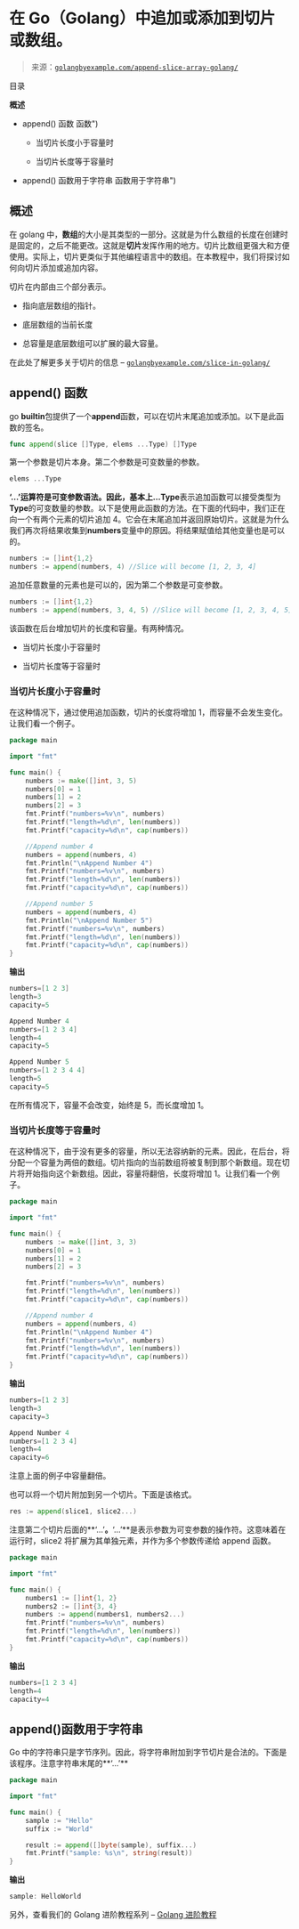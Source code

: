 <!--yml

分类：未分类

日期：2024-10-13 06:39:40

-->

# 在 Go（Golang）中追加或添加到切片或数组。

> 来源：[`golangbyexample.com/append-slice-array-golang/`](https://golangbyexample.com/append-slice-array-golang/)

目录

**概述**

+   append() 函数 函数")

    +   当切片长度小于容量时

    +   当切片长度等于容量时

+   append() 函数用于字符串 函数用于字符串")

## **概述**

在 golang 中，**数组**的大小是其类型的一部分。这就是为什么数组的长度在创建时是固定的，之后不能更改。这就是**切片**发挥作用的地方。切片比数组更强大和方便使用。实际上，切片更类似于其他编程语言中的数组。在本教程中，我们将探讨如何向切片添加或追加内容。

切片在内部由三个部分表示。

+   指向底层数组的指针。

+   底层数组的当前长度

+   总容量是底层数组可以扩展的最大容量。

在此处了解更多关于切片的信息 – [`golangbyexample.com/slice-in-golang/`](https://golangbyexample.com/slice-in-golang/)

## **append() 函数**

go **builtin**包提供了一个**append**函数，可以在切片末尾追加或添加。以下是此函数的签名。

```go
func append(slice []Type, elems ...Type) []Type
```

第一个参数是切片本身。第二个参数是可变数量的参数。

```go
elems ...Type
```

**‘…’**运算符是可变参数语法。因此，基本上**…Type**表示追加函数可以接受类型为**Type**的可变数量的参数。以下是使用此函数的方法。在下面的代码中，我们正在向一个有两个元素的切片追加 4。它会在末尾追加并返回原始切片。这就是为什么我们再次将结果收集到**numbers**变量中的原因。将结果赋值给其他变量也是可以的。

```go
numbers := []int{1,2}
numbers := append(numbers, 4) //Slice will become [1, 2, 3, 4]
```

追加任意数量的元素也是可以的，因为第二个参数是可变参数。

```go
numbers := []int{1,2}
numbers := append(numbers, 3, 4, 5) //Slice will become [1, 2, 3, 4, 5]
```

该函数在后台增加切片的长度和容量。有两种情况。

+   当切片长度小于容量时

+   当切片长度等于容量时

### **当切片长度小于容量时**

在这种情况下，通过使用追加函数，切片的长度将增加 1，而容量不会发生变化。让我们看一个例子。

```go
package main

import "fmt"

func main() {
    numbers := make([]int, 3, 5)
    numbers[0] = 1
    numbers[1] = 2
    numbers[2] = 3
    fmt.Printf("numbers=%v\n", numbers)
    fmt.Printf("length=%d\n", len(numbers))
    fmt.Printf("capacity=%d\n", cap(numbers))

    //Append number 4
    numbers = append(numbers, 4)
    fmt.Println("\nAppend Number 4")
    fmt.Printf("numbers=%v\n", numbers)
    fmt.Printf("length=%d\n", len(numbers))
    fmt.Printf("capacity=%d\n", cap(numbers))

    //Append number 5
    numbers = append(numbers, 4)
    fmt.Println("\nAppend Number 5")
    fmt.Printf("numbers=%v\n", numbers)
    fmt.Printf("length=%d\n", len(numbers))
    fmt.Printf("capacity=%d\n", cap(numbers))
}
```

**输出**

```go
numbers=[1 2 3]
length=3
capacity=5

Append Number 4
numbers=[1 2 3 4]
length=4
capacity=5

Append Number 5
numbers=[1 2 3 4 4]
length=5
capacity=5
```

在所有情况下，容量不会改变，始终是 5，而长度增加 1。

### **当切片长度等于容量时**

在这种情况下，由于没有更多的容量，所以无法容纳新的元素。因此，在后台，将分配一个容量为两倍的数组。切片指向的当前数组将被复制到那个新数组。现在切片将开始指向这个新数组。因此，容量将翻倍，长度将增加 1。让我们看一个例子。

```go
package main

import "fmt"

func main() {
    numbers := make([]int, 3, 3)
    numbers[0] = 1
    numbers[1] = 2
    numbers[2] = 3

    fmt.Printf("numbers=%v\n", numbers)
    fmt.Printf("length=%d\n", len(numbers))
    fmt.Printf("capacity=%d\n", cap(numbers))

    //Append number 4
    numbers = append(numbers, 4)
    fmt.Println("\nAppend Number 4")
    fmt.Printf("numbers=%v\n", numbers)
    fmt.Printf("length=%d\n", len(numbers))
    fmt.Printf("capacity=%d\n", cap(numbers))
}
```

**输出**

```go
numbers=[1 2 3]
length=3
capacity=3

Append Number 4
numbers=[1 2 3 4]
length=4
capacity=6
```

注意上面的例子中容量翻倍。

也可以将一个切片附加到另一个切片。下面是该格式。

```go
res := append(slice1, slice2...)
```

注意第二个切片后面的**‘…’**。**‘…’**是表示参数为可变参数的操作符。这意味着在运行时，slice2 将扩展为其单独元素，并作为多个参数传递给 append 函数。

```go
package main

import "fmt"

func main() {
    numbers1 := []int{1, 2}
    numbers2 := []int{3, 4}
    numbers := append(numbers1, numbers2...)
    fmt.Printf("numbers=%v\n", numbers)
    fmt.Printf("length=%d\n", len(numbers))
    fmt.Printf("capacity=%d\n", cap(numbers))
}
```

**输出**

```go
numbers=[1 2 3 4]
length=4
capacity=4
```

## **append()函数用于字符串**

Go 中的字符串只是字节序列。因此，将字符串附加到字节切片是合法的。下面是该程序。注意字符串末尾的**‘…’**

```go
package main

import "fmt"

func main() {
    sample := "Hello"
    suffix := "World"

    result := append([]byte(sample), suffix...)
    fmt.Printf("sample: %s\n", string(result))
}
```

**输出**

```go
sample: HelloWorld
```

另外，查看我们的 Golang 进阶教程系列 – [Golang 进阶教程](https://golangbyexample.com/golang-comprehensive-tutorial/)


